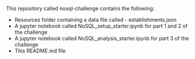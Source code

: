 This repository called nosql-challenge contains the following:
  - Resources folder containing a data file called
        - establishments.json
  - A jupyter notebook called NoSQL_setup_starter.ipynb for part 1 and 2 of the challenge
  - A jupyter notebook called NoSQL_analysis_starter.ipynb for part 3 of the challenge
  - This README.md file
